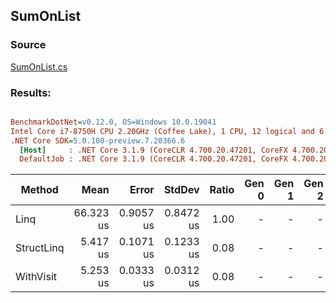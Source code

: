 ﻿## SumOnList

### Source
[SumOnList.cs](../../src/StructLinq.Benchmark/SumOnList.cs)

### Results:
``` ini

BenchmarkDotNet=v0.12.0, OS=Windows 10.0.19041
Intel Core i7-8750H CPU 2.20GHz (Coffee Lake), 1 CPU, 12 logical and 6 physical cores
.NET Core SDK=5.0.100-preview.7.20366.6
  [Host]     : .NET Core 3.1.9 (CoreCLR 4.700.20.47201, CoreFX 4.700.20.47203), X64 RyuJIT
  DefaultJob : .NET Core 3.1.9 (CoreCLR 4.700.20.47201, CoreFX 4.700.20.47203), X64 RyuJIT


```
|     Method |      Mean |     Error |    StdDev | Ratio | Gen 0 | Gen 1 | Gen 2 | Allocated |
|----------- |----------:|----------:|----------:|------:|------:|------:|------:|----------:|
|       Linq | 66.323 us | 0.9057 us | 0.8472 us |  1.00 |     - |     - |     - |      41 B |
| StructLinq |  5.417 us | 0.1071 us | 0.1233 us |  0.08 |     - |     - |     - |         - |
|  WithVisit |  5.253 us | 0.0333 us | 0.0312 us |  0.08 |     - |     - |     - |         - |
